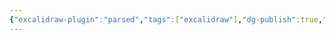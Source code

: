 ```yaml
---
{"excalidraw-plugin":"parsed","tags":["excalidraw"],"dg-publish":true,"permalink":"/excalidraw/drawing-2024-12-22-20-27-54-excalidraw/","dgPassFrontmatter":true}
---
```

<style> .container {font-family: sans-serif; text-align: center;} .button-wrapper button {z-index: 1;height: 40px; width: 100px; margin: 10px;padding: 5px;} .excalidraw .App-menu_top .buttonList { display: flex;} .excalidraw-wrapper { height: 800px; margin: 50px; position: relative;} :root[dir="ltr"] .excalidraw .layer-ui__wrapper .zen-mode-transition.App-menu_bottom--transition-left {transform: none;} </style><script src="https://cdn.jsdelivr.net/npm/react@17/umd/react.production.min.js"></script><script src="https://cdn.jsdelivr.net/npm/react-dom@17/umd/react-dom.production.min.js"></script><script type="text/javascript" src="https://cdn.jsdelivr.net/npm/@excalidraw/excalidraw@0/dist/excalidraw.production.min.js"></script><div id="Drawing_2024-12-22_2027.54.excalidraw.md"></div><script>(function(){const InitialData={"type":"excalidraw","version":2,"source":"https://github.com/zsviczian/obsidian-excalidraw-plugin/releases/tag/2.7.2","elements":[{"id":"1Hprh0gplfeyf70qY6eJS","type":"freedraw","x":-474,"y":-278.2578125,"width":68,"height":183,"angle":0,"strokeColor":"#1e1e1e","backgroundColor":"transparent","fillStyle":"solid","strokeWidth":2,"strokeStyle":"solid","roughness":1,"opacity":100,"groupIds":[],"frameId":null,"index":"a0","roundness":null,"seed":281613043,"version":38,"versionNonce":1972825555,"isDeleted":false,"boundElements":[],"updated":1734895680554,"link":null,"locked":false,"points":[[0,0],[1,0],[3,2],[9,18],[14,55],[3,138],[3,140],[2,146],[2,147],[4,135],[8,108],[12,85],[15,75],[16,81],[18,93],[19,106],[21,120],[25,133],[28,139],[29,139],[32,138],[35,135],[40,127],[45,117],[48,113],[48,112],[48,111],[48,106],[53,86],[57,52],[61,15],[64,-18],[68,-35],[68,-36],[66,-34],[65,-33],[65,-33]],"pressures":[],"simulatePressure":true,"lastCommittedPoint":null},{"id":"uY_yEWQbE1Mj0_it5gS-P","type":"freedraw","x":-373,"y":-175.2578125,"width":239,"height":168,"angle":0,"strokeColor":"#1e1e1e","backgroundColor":"transparent","fillStyle":"solid","strokeWidth":2,"strokeStyle":"solid","roughness":1,"opacity":100,"groupIds":[],"frameId":null,"index":"a1","roundness":null,"seed":1120020797,"version":52,"versionNonce":1577129725,"isDeleted":false,"boundElements":[],"updated":1734895681962,"link":null,"locked":false,"points":[[0,0],[8,4],[9,5],[17,7],[34,7],[53,0],[68,-15],[73,-28],[67,-41],[66,-41],[57,-42],[43,-39],[21,-27],[-11,-6],[-47,23],[-69,49],[-73,60],[-60,67],[-37,70],[-1,69],[42,60],[81,48],[113,37],[138,25],[157,15],[165,6],[166,-1],[163,-12],[156,-25],[151,-38],[148,-47],[144,-58],[140,-70],[137,-83],[136,-93],[135,-97],[135,-98],[133,-97],[127,-94],[122,-82],[119,-55],[120,-21],[123,17],[126,47],[128,62],[131,68],[134,68],[138,62],[139,60],[141,57],[141,57]],"pressures":[],"simulatePressure":true,"lastCommittedPoint":null},{"id":"NAKIDladbtD1S692ow94h","type":"freedraw","x":-112,"y":-174.2578125,"width":100,"height":70,"angle":0,"strokeColor":"#1e1e1e","backgroundColor":"transparent","fillStyle":"solid","strokeWidth":2,"strokeStyle":"solid","roughness":1,"opacity":100,"groupIds":[],"frameId":null,"index":"a2","roundness":null,"seed":2100543731,"version":22,"versionNonce":416718547,"isDeleted":false,"boundElements":[],"updated":1734895682724,"link":null,"locked":false,"points":[[0,0],[-7,2],[-10,3],[-21,8],[-42,17],[-63,30],[-79,42],[-83,59],[-82,61],[-71,67],[-56,70],[-39,70],[-24,66],[-8,60],[8,51],[16,46],[17,44],[16,44],[14,45],[13,46],[13,46]],"pressures":[],"simulatePressure":true,"lastCommittedPoint":null},{"id":"0qmJnq3__0Z8JYCfihWw1","type":"freedraw","x":-63,"y":-157.2578125,"width":58,"height":73,"angle":0,"strokeColor":"#1e1e1e","backgroundColor":"transparent","fillStyle":"solid","strokeWidth":2,"strokeStyle":"solid","roughness":1,"opacity":100,"groupIds":[],"frameId":null,"index":"a4","roundness":null,"seed":1057459773,"version":32,"versionNonce":1367667773,"isDeleted":false,"boundElements":[],"updated":1734895685819,"link":null,"locked":false,"points":[[0,0],[0,2],[0,4],[-1,7],[-2,19],[-2,36],[2,50],[11,59],[15,60],[26,59],[37,51],[45,43],[54,26],[56,13],[54,2],[48,-7],[41,-11],[35,-13],[28,-13],[21,-13],[14,-13],[7,-12],[4,-11],[2,-8],[0,-2],[-2,2],[-2,4],[-2,6],[-2,7],[-1,7],[-1,7]],"pressures":[],"simulatePressure":true,"lastCommittedPoint":null},{"id":"zZ_BfNm2HZRngJM4jmtCW","type":"freedraw","x":31,"y":-161.2578125,"width":64,"height":90,"angle":0,"strokeColor":"#1e1e1e","backgroundColor":"transparent","fillStyle":"solid","strokeWidth":2,"strokeStyle":"solid","roughness":1,"opacity":100,"groupIds":[],"frameId":null,"index":"a5","roundness":null,"seed":121012147,"version":40,"versionNonce":1235175475,"isDeleted":false,"boundElements":[],"updated":1734895686964,"link":null,"locked":false,"points":[[0,0],[-1,3],[-1,4],[-2,15],[-2,35],[-2,58],[-2,76],[-1,82],[-1,80],[-1,67],[2,46],[5,30],[8,21],[9,19],[10,17],[11,17],[13,17],[17,20],[22,28],[25,38],[26,47],[27,53],[27,55],[26,54],[26,44],[32,24],[41,3],[48,-6],[50,-8],[51,-4],[52,8],[53,20],[55,32],[56,48],[60,64],[61,75],[62,80],[62,81],[62,81]],"pressures":[],"simulatePressure":true,"lastCommittedPoint":null},{"id":"r70tRhYc_o-6NcmxH-l4W","type":"freedraw","x":137,"y":-140.2578125,"width":89,"height":83,"angle":0,"strokeColor":"#1e1e1e","backgroundColor":"transparent","fillStyle":"solid","strokeWidth":2,"strokeStyle":"solid","roughness":1,"opacity":100,"groupIds":[],"frameId":null,"index":"a6","roundness":null,"seed":1852485853,"version":31,"versionNonce":1163281363,"isDeleted":false,"boundElements":[],"updated":1734895687877,"link":null,"locked":false,"points":[[0,0],[0,1],[2,3],[25,5],[27,4],[41,0],[55,-7],[64,-15],[66,-24],[63,-30],[56,-35],[47,-38],[36,-39],[27,-38],[18,-34],[8,-27],[-2,-19],[-14,-8],[-21,4],[-23,17],[-19,30],[-10,39],[0,43],[10,44],[19,44],[29,44],[36,44],[40,44],[41,44],[41,44]],"pressures":[],"simulatePressure":true,"lastCommittedPoint":null},{"id":"YZ4fniUjlER22tLs2nurL","type":"freedraw","x":22,"y":-26.2578125,"width":5,"height":35,"angle":0,"strokeColor":"#1e1e1e","backgroundColor":"transparent","fillStyle":"solid","strokeWidth":2,"strokeStyle":"solid","roughness":1,"opacity":100,"groupIds":[],"frameId":null,"index":"a7","roundness":null,"seed":1612313405,"version":10,"versionNonce":1701399837,"isDeleted":false,"boundElements":[],"updated":1734895688572,"link":null,"locked":false,"points":[[0,0],[0,2],[1,8],[3,18],[5,30],[5,31],[5,34],[5,35],[5,35]],"pressures":[],"simulatePressure":true,"lastCommittedPoint":null},{"id":"P4BSRcfngNtyALdcKmxWR","type":"freedraw","x":46,"y":-37.2578125,"width":8,"height":42,"angle":0,"strokeColor":"#1e1e1e","backgroundColor":"transparent","fillStyle":"solid","strokeWidth":2,"strokeStyle":"solid","roughness":1,"opacity":100,"groupIds":[],"frameId":null,"index":"a8","roundness":null,"seed":1573322963,"version":9,"versionNonce":1201017693,"isDeleted":false,"boundElements":[],"updated":1734895688949,"link":null,"locked":false,"points":[[0,0],[0,1],[1,7],[5,19],[7,33],[8,41],[8,42],[8,42]],"pressures":[],"simulatePressure":true,"lastCommittedPoint":null},{"id":"0KLAaywxU38JsYStDMs-d","type":"freedraw","x":-4,"y":30.7421875,"width":164,"height":56,"angle":0,"strokeColor":"#1e1e1e","backgroundColor":"transparent","fillStyle":"solid","strokeWidth":2,"strokeStyle":"solid","roughness":1,"opacity":100,"groupIds":[],"frameId":null,"index":"a9","roundness":null,"seed":1608713875,"version":19,"versionNonce":514492285,"isDeleted":false,"boundElements":[],"updated":1734895689773,"link":null,"locked":false,"points":[[0,0],[1,2],[6,12],[16,26],[26,39],[41,45],[42,45],[50,45],[72,44],[102,34],[133,20],[156,9],[164,0],[164,-7],[161,-11],[159,-11],[158,-11],[158,-11]],"pressures":[],"simulatePressure":true,"lastCommittedPoint":null},{"id":"bKKeLElhQ5khMqSX2Aftf","type":"freedraw","x":-166.84568096291264,"y":255.26530087409265,"width":68,"height":183,"angle":0,"strokeColor":"#1e1e1e","backgroundColor":"transparent","fillStyle":"solid","strokeWidth":2,"strokeStyle":"solid","roughness":1,"opacity":100,"groupIds":[],"frameId":null,"index":"aA","roundness":null,"seed":349202259,"version":65,"versionNonce":1515127453,"isDeleted":false,"boundElements":[],"updated":1734896221597,"link":null,"locked":false,"points":[[0,0],[1,0],[3,2],[9,18],[14,55],[3,138],[3,140],[2,146],[2,147],[4,135],[8,108],[12,85],[15,75],[16,81],[18,93],[19,106],[21,120],[25,133],[28,139],[29,139],[32,138],[35,135],[40,127],[45,117],[48,113],[48,112],[48,111],[48,106],[53,86],[57,52],[61,15],[64,-18],[68,-35],[68,-36],[66,-34],[65,-33],[65,-33]],"pressures":[],"simulatePressure":true,"lastCommittedPoint":null},{"id":"28GZS1NVBu_EDv0vmsKlo","type":"freedraw","x":-65.84568096291264,"y":358.26530087409265,"width":239,"height":168,"angle":0,"strokeColor":"#1e1e1e","backgroundColor":"transparent","fillStyle":"solid","strokeWidth":2,"strokeStyle":"solid","roughness":1,"opacity":100,"groupIds":[],"frameId":null,"index":"aB","roundness":null,"seed":328074483,"version":79,"versionNonce":703506173,"isDeleted":false,"boundElements":[],"updated":1734896221597,"link":null,"locked":false,"points":[[0,0],[8,4],[9,5],[17,7],[34,7],[53,0],[68,-15],[73,-28],[67,-41],[66,-41],[57,-42],[43,-39],[21,-27],[-11,-6],[-47,23],[-69,49],[-73,60],[-60,67],[-37,70],[-1,69],[42,60],[81,48],[113,37],[138,25],[157,15],[165,6],[166,-1],[163,-12],[156,-25],[151,-38],[148,-47],[144,-58],[140,-70],[137,-83],[136,-93],[135,-97],[135,-98],[133,-97],[127,-94],[122,-82],[119,-55],[120,-21],[123,17],[126,47],[128,62],[131,68],[134,68],[138,62],[139,60],[141,57],[141,57]],"pressures":[],"simulatePressure":true,"lastCommittedPoint":null},{"id":"qDLjsCLqJS3irPgDgyoAZ","type":"freedraw","x":195.15431903708736,"y":359.26530087409265,"width":100,"height":70,"angle":0,"strokeColor":"#1e1e1e","backgroundColor":"transparent","fillStyle":"solid","strokeWidth":2,"strokeStyle":"solid","roughness":1,"opacity":100,"groupIds":[],"frameId":null,"index":"aC","roundness":null,"seed":1342631571,"version":49,"versionNonce":1121632093,"isDeleted":false,"boundElements":[],"updated":1734896221597,"link":null,"locked":false,"points":[[0,0],[-7,2],[-10,3],[-21,8],[-42,17],[-63,30],[-79,42],[-83,59],[-82,61],[-71,67],[-56,70],[-39,70],[-24,66],[-8,60],[8,51],[16,46],[17,44],[16,44],[14,45],[13,46],[13,46]],"pressures":[],"simulatePressure":true,"lastCommittedPoint":null},{"id":"IA7Q3596a9u7lh_B2rSjz","type":"freedraw","x":338.15431903708736,"y":372.26530087409265,"width":64,"height":90,"angle":0,"strokeColor":"#1e1e1e","backgroundColor":"transparent","fillStyle":"solid","strokeWidth":2,"strokeStyle":"solid","roughness":1,"opacity":100,"groupIds":[],"frameId":null,"index":"aE","roundness":null,"seed":1916052947,"version":67,"versionNonce":598625309,"isDeleted":false,"boundElements":[],"updated":1734896221597,"link":null,"locked":false,"points":[[0,0],[-1,3],[-1,4],[-2,15],[-2,35],[-2,58],[-2,76],[-1,82],[-1,80],[-1,67],[2,46],[5,30],[8,21],[9,19],[10,17],[11,17],[13,17],[17,20],[22,28],[25,38],[26,47],[27,53],[27,55],[26,54],[26,44],[32,24],[41,3],[48,-6],[50,-8],[51,-4],[52,8],[53,20],[55,32],[56,48],[60,64],[61,75],[62,80],[62,81],[62,81]],"pressures":[],"simulatePressure":true,"lastCommittedPoint":null},{"id":"0BOr1OELcx8Yv08E7Np1_","type":"freedraw","x":444.15431903708736,"y":393.26530087409265,"width":89,"height":83,"angle":0,"strokeColor":"#1e1e1e","backgroundColor":"transparent","fillStyle":"solid","strokeWidth":2,"strokeStyle":"solid","roughness":1,"opacity":100,"groupIds":[],"frameId":null,"index":"aF","roundness":null,"seed":1726378867,"version":58,"versionNonce":1806221437,"isDeleted":false,"boundElements":[],"updated":1734896221597,"link":null,"locked":false,"points":[[0,0],[0,1],[2,3],[25,5],[27,4],[41,0],[55,-7],[64,-15],[66,-24],[63,-30],[56,-35],[47,-38],[36,-39],[27,-38],[18,-34],[8,-27],[-2,-19],[-14,-8],[-21,4],[-23,17],[-19,30],[-10,39],[0,43],[10,44],[19,44],[29,44],[36,44],[40,44],[41,44],[41,44]],"pressures":[],"simulatePressure":true,"lastCommittedPoint":null},{"id":"BLu13dmv_5gFpHB_yIN7o","type":"freedraw","x":353.15431903708736,"y":496.2653008740926,"width":8,"height":42,"angle":0,"strokeColor":"#1e1e1e","backgroundColor":"transparent","fillStyle":"solid","strokeWidth":2,"strokeStyle":"solid","roughness":1,"opacity":100,"groupIds":[],"frameId":null,"index":"aH","roundness":null,"seed":853570227,"version":36,"versionNonce":1300661565,"isDeleted":false,"boundElements":[],"updated":1734896221597,"link":null,"locked":false,"points":[[0,0],[0,1],[1,7],[5,19],[7,33],[8,41],[8,42],[8,42]],"pressures":[],"simulatePressure":true,"lastCommittedPoint":null},{"id":"lmkLFOU3BNRNaBXtdYqJb","type":"freedraw","x":303.15431903708736,"y":564.2653008740926,"width":164,"height":56,"angle":0,"strokeColor":"#1e1e1e","backgroundColor":"transparent","fillStyle":"solid","strokeWidth":2,"strokeStyle":"solid","roughness":1,"opacity":100,"groupIds":[],"frameId":null,"index":"aI","roundness":null,"seed":1044751443,"version":46,"versionNonce":1549587869,"isDeleted":false,"boundElements":[],"updated":1734896221597,"link":null,"locked":false,"points":[[0,0],[1,2],[6,12],[16,26],[26,39],[41,45],[42,45],[50,45],[72,44],[102,34],[133,20],[156,9],[164,0],[164,-7],[161,-11],[159,-11],[158,-11],[158,-11]],"pressures":[],"simulatePressure":true,"lastCommittedPoint":null},{"id":"35bi0--As2Qv1dpDxzFUa","type":"embeddable","x":-476.45238582371275,"y":97.97013183521233,"width":401.0384030077881,"height":112.19526750813117,"angle":0,"strokeColor":"#1e1e1e","backgroundColor":"transparent","fillStyle":"solid","strokeWidth":2,"strokeStyle":"solid","roughness":1,"opacity":100,"groupIds":[],"frameId":null,"index":"aJ","roundness":{"type":3},"seed":733131645,"version":17,"versionNonce":1052364509,"isDeleted":false,"boundElements":null,"updated":1734896248132,"link":null,"locked":false,"scale":[1,1]},{"id":"0bXwgKJoW7dPl6ziquao7","type":"freedraw","x":244.15431903708736,"y":376.26530087409265,"width":58,"height":73,"angle":0,"strokeColor":"#1e1e1e","backgroundColor":"transparent","fillStyle":"solid","strokeWidth":2,"strokeStyle":"solid","roughness":1,"opacity":100,"groupIds":[],"frameId":null,"index":"aD","roundness":null,"seed":217162803,"version":60,"versionNonce":1811566675,"isDeleted":true,"boundElements":[],"updated":1734896228010,"link":null,"locked":false,"points":[[0,0],[0,2],[0,4],[-1,7],[-2,19],[-2,36],[2,50],[11,59],[15,60],[26,59],[37,51],[45,43],[54,26],[56,13],[54,2],[48,-7],[41,-11],[35,-13],[28,-13],[21,-13],[14,-13],[7,-12],[4,-11],[2,-8],[0,-2],[-2,2],[-2,4],[-2,6],[-2,7],[-1,7],[-1,7]],"pressures":[],"simulatePressure":true,"lastCommittedPoint":null},{"id":"mCWAXUSMSx2y1w5zzmnoF","type":"freedraw","x":329.15431903708736,"y":507.2653008740926,"width":5,"height":35,"angle":0,"strokeColor":"#1e1e1e","backgroundColor":"transparent","fillStyle":"solid","strokeWidth":2,"strokeStyle":"solid","roughness":1,"opacity":100,"groupIds":[],"frameId":null,"index":"aG","roundness":null,"seed":726502675,"version":38,"versionNonce":529714675,"isDeleted":true,"boundElements":[],"updated":1734896228884,"link":null,"locked":false,"points":[[0,0],[0,2],[1,8],[3,18],[5,30],[5,31],[5,34],[5,35],[5,35]],"pressures":[],"simulatePressure":true,"lastCommittedPoint":null}],"appState":{"theme":"light","viewBackgroundColor":"#ffffff","currentItemStrokeColor":"#1e1e1e","currentItemBackgroundColor":"transparent","currentItemFillStyle":"solid","currentItemStrokeWidth":2,"currentItemStrokeStyle":"solid","currentItemRoughness":1,"currentItemOpacity":100,"currentItemFontFamily":5,"currentItemFontSize":20,"currentItemTextAlign":"left","currentItemStartArrowhead":null,"currentItemEndArrowhead":"arrow","currentItemArrowType":"round","scrollX":891.8135889389217,"scrollY":451.6486728077621,"zoom":{"value":0.837825},"currentItemRoundness":"round","gridSize":20,"gridStep":5,"gridModeEnabled":false,"gridColor":{"Bold":"rgba(217, 217, 217, 0.5)","Regular":"rgba(230, 230, 230, 0.5)"},"currentStrokeOptions":null,"frameRendering":{"enabled":true,"clip":true,"name":true,"outline":true},"objectsSnapModeEnabled":false,"activeTool":{"type":"selection","customType":null,"locked":false,"lastActiveTool":null}},"files":{}};InitialData.scrollToContent=true;App=()=>{const e=React.useRef(null),t=React.useRef(null),[n,i]=React.useState({width:void 0,height:void 0});return React.useEffect(()=>{i({width:t.current.getBoundingClientRect().width,height:t.current.getBoundingClientRect().height});const e=()=>{i({width:t.current.getBoundingClientRect().width,height:t.current.getBoundingClientRect().height})};return window.addEventListener("resize",e),()=>window.removeEventListener("resize",e)},[t]),React.createElement(React.Fragment,null,React.createElement("div",{className:"excalidraw-wrapper",ref:t},React.createElement(ExcalidrawLib.Excalidraw,{ref:e,width:n.width,height:n.height,initialData:InitialData,viewModeEnabled:!0,zenModeEnabled:!0,gridModeEnabled:!1})))},excalidrawWrapper=document.getElementById("Drawing_2024-12-22_2027.54.excalidraw.md");ReactDOM.render(React.createElement(App),excalidrawWrapper);})();</script>